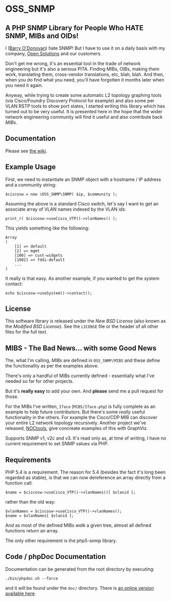 OSS_SNMP
========

A PHP SNMP Library for People Who HATE SNMP, MIBs and OIDs!
------------------------------------------------------------

I ([Barry O'Donovan](http://www.barryodonovan.com/)) hate SNMP! But I have
to use it on a daily basis with my company, [Open
Solutions](http://www.opensolutions.ie/) and our customers.

Don't get me wrong, it's an essential tool in the trade of network engineering
but it's also a serious PITA. Finding MIBs, OIBs, making them work, translating
them, cross-vendor translations, etc, blah, blah. And then, when you do find what
you need, you'll have forgotten it months later when you need it again.

Anyway, while trying to create some automatic L2 topology graphing tools
(via Cisco/Foundry Discovery Protocol for example) and also some per VLAN
RSTP tools to show port states, I started writing this library which has turned
out to be very useful. It is presented here in the hope that the wider network 
engineering community will find it useful and also contribute back *MIBs*.


Documentation
-------------

Please see [the wiki](https://github.com/opensolutions/OSS_SNMP/wiki).

Example Usage
-------------

First, we need to instantiate an SNMP object with a hostname / IP address and
a community string:

    $ciscosw = new \OSS_SNMP\SNMP( $ip, $community );

Assuming the above is a standard Cisco switch, let's say I want to get an
associate array of VLAN names indexed by the VLAN ids:

    print_r( $ciscosw->useCisco_VTP()->vlanNames() );

This yields something like the following:

    Array
    (
        [1] => default
        [2] => mgmt
        [100] => cust-widgets
        [1002] => fddi-default
        ...
    )

It really is that easy. As another example, if you wanted to get the system contact:

    echo $ciscosw->useSystem()->contact();


License
-------

This software library is released under the *New BSD License* (also known as the
*Modified BSD License*). See the `LICENSE` file or the header of all other files
for the full text.


MIBS - The Bad News... with some Good News
------------------------------------------

The, what I'm calling, *MIBs* are defined in `OSS_SNMP/MIBS` and these define the 
functionality as per the examples above.

There's only a handful of MIBs currently defined - essentially what I've needed so
far for other projects.

But it's **really easy** to add your own. And **please** send me a pull request for those.

For the MIBs I've written, `Iface` (`MIBS/Iface.php`) is fully complete as an example 
to help future contributors. But there's some *really* useful
functionality in the others. For example the Cisco/CDP MIB can discover your entire L2 network
topology recursively. Another project we've released, [NOCtools](https://github.com/opensolutions/NOCtools/wiki), 
give concreate examples of this with GraphViz.

Supports SNMP v1, v2c and v3. It's read only as, at time of writing, I have no current requirement to set SNMP values via PHP.


Requirements
------------

PHP 5.4 is a requirement. The reason for 5.4 (besides the fact it's long been regarded as stable), 
is that we can now dereference an array directly from a function call:

    $name = $ciscosw->useCisco_VTP()->vlanNames()[ $vlanid ];

rather than the old way:

    $vlanNames = $ciscosw->useCisco_VTP()->vlanNames();
    $name = $vlanNames[ $vlanid ];

And as most of the defined MIBs *walk* a given tree, almost all defined functions return an array.

The only other requirement is the php5-snmp library.


Code / phpDoc Documentation
---------------------------

Documentation can be generated from the root directory by executing:

    ./bin/phpdoc.sh --force

and it will be found under the `doc/` directory. There is
[an online version available here](http://opensolutions.github.com/OSS_SNMP/doc/).

